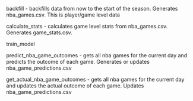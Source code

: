 
backfill - backfills data from now to the start of the season. Generates nba_games.csv. This is player/game level data

calculate_stats - calculates game level stats from nba_games.csv. Generates game_stats.csv.

train_model

predict_nba_game_outcomes - gets all nba games for the current day and predicts the outcome of each game. Generates or updates nba_game_predictions.csv

get_actual_nba_game_outcomes - gets all nba games for the current day and updates the actual outcome of each game. Updates nba_game_predictions.csv